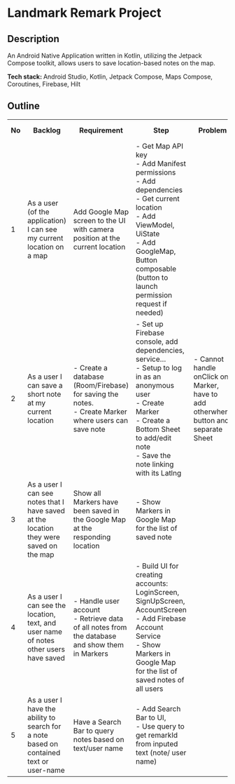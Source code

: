<h1>Landmark Remark Project</h1>
<h2>Description</h2>
<p>An Android Native Application written in Kotlin, utilizing the Jetpack Compose toolkit, allows users to save location-based notes on the map.</p>
<p><b>Tech stack: </b>  Android Studio, Kotlin, Jetpack Compose, Maps Compose, Coroutines, Firebase, Hilt </p>
<p></p>
<h2>Outline</h2>
<table>
  <tr>
    <th width="5%">No</th>
    <th width="20%">Backlog</th>
    <th width="20%">Requirement</th>
    <th width="35%">Step</th>
    <th width="15%">Problem</th>
    <th width="5%">Tech Stack/<br> Timing</th>
  </tr>
  
  <tr>
    <td>1</td>
    <td>As a user (of the application) I can see my current location on a map </td>
    <td>Add Google Map screen to the UI with camera position at the current location</td>
    <td>- Get Map API key
      <br> - Add Manifest permissions
      <br> - Add dependencies
      <br> - Get current location
      <br> - Add ViewModel, UiState
      <br> - Add GoogleMap, Button composable (button to launch permission request if needed)</td>
    <td></td>
    <td>Maps Compose <div> <br><b>6 hours</b></td>
  </tr>
  
  <tr>
    <td>2</td>
    <td>As a user I can save a short note at my current location</td>
    <td>- Create a database (Room/Firebase) for saving the notes.
      <br> - Create Marker where users can save note</td>
    <td>- Set up Firebase console, add dependencies, service…
      <br> - Setup to log in as an anonymous user
      <br> - Create Marker
      <br> - Create a Bottom Sheet to add/edit note
      <br> - Save the note linking with its Latlng</td>
    <td>- Cannot handle onClick on Marker, have to add otherwhere button and separate Sheet</td>
    <td>Maps Compose, Room/Firebase <div> <br><b>18 hours</b></td>
  </tr>
  
  <tr>
    <td>3</td>
    <td>As a user I can see notes that I have saved at the location they were saved on the map</td>
    <td>Show all Markers have been saved in the Google Map at the responding location</td>
    <td>- Show Markers in Google Map for the list of saved note</td>
    <td></td>
    <td>Maps Compose <div> <br><b>1 hours</b></td>
  </tr>
  
  <tr>
    <td>4</td>
    <td>As a user I can see the location, text, and user name of notes other users have saved</td>
    <td>- Handle user account
      <br> - Retrieve data of all notes from the database and show them in Markers</td>
    <td>- Build UI for creating accounts: LoginScreen, SignUpScreen, AccountScreen
      <br> - Add Firebase Account Service
      <br> - Show Markers in Google Map for the list of saved notes of all users</td>
    <td> <! -- - (Firebase) The document cannot be added to the collection-->  
      <! -- - Can only create an anonymous account--> 
    </td>
    <td>Firebase, Hilt <div> <br><b>10 hours</b></td>
  </tr>
  
  <tr>
    <td>5</td>
    <td>As a user I have the ability to search for a note based on contained text or user-name</td>
    <td>Have a Search Bar to query notes based on text/user name</td>
    <td>- Add Search Bar to UI,
      <br> - Use query to get remarkId from inputed text (note/ user name)</td>
    <td></td>
    <td>Firebase, NoSQL <div> <b>3 hours</b></td>
  </tr>
  
</table>

